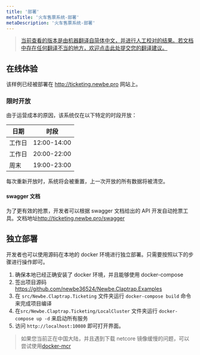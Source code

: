 ```yaml
---
title: '部署'
metaTitle: '火车售票系统-部署'
metaDescription: '火车售票系统-部署'
---
```


> [当前查看的版本是由机器翻译自简体中文，并进行人工校对的结果。若文档中存在任何翻译不当的地方，欢迎点击此处提交您的翻译建议。](https://crwd.in/newbeclaptrap)

## 在线体验

该样例已经被部署在 <http://ticketing.newbe.pro> 网站上。

### 限时开放

由于运营成本的原因，该系统仅在以下特定的时段开放：

| 日期  | 时段          |
| --- | ----------- |
| 工作日 | 12:00-14:00 |
| 工作日 | 20:00-22:00 |
| 周末  | 19:00-23:00 |

每次重新开放时，系统将会被重置，上一次开放的所有数据将被清空。

#### swagger 文档

为了更有效的抢票，开发者可以根据 swagger 文档给出的 API 开发自动抢票工具。文档地址<http://ticketing.newbe.pro/swagger>

## 独立部署

开发者也可以使用源码在本地的 docker 环境进行独立部署。只需要按照以下的步骤进行操作即可。

1. 确保本地已经正确安装了 docker 环境，并且能够使用 docker-compose
2. 签出项目源码 <https://github.com/newbe36524/Newbe.Claptrap.Examples>
3. 在 `src/Newbe.Claptrap.Ticketing` 文件夹运行 `docker-compose build` 命令来完成项目编译
4. 在`src/Newbe.Claptrap.Ticketing/LocalCluster` 文件夹运行 `docker-compose up -d` 来启动所有服务
5. 访问 `http://localhost:10080` 即可打开界面。

> 如果您当前正在中国大陆，并且遇到下载 netcore 镜像缓慢的问题，可以尝试使用[docker-mcr](https://github.com/newbe36524/Newbe.McrMirror)
